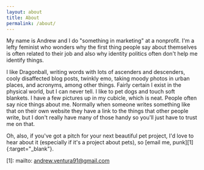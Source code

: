 ```yaml
---
layout: about
title: About
permalink: /about/
---
```


My name is Andrew and I do "something in marketing" at a nonprofit. I'm a lefty feminist who wonders why the first thing people say about themselves is often related to their job and also why identity politics often don't help me identify things.

I like Dragonball, writing words with lots of ascenders and descenders, cooly disaffected blog posts, twinkly emo, taking moody photos in urban places, and acronyms, among other things. Fairly certain I exist in the physical world, but I can never tell. I like to pet dogs and touch soft blankets. I have a few pictures up in my cubicle, which is neat. People often say nice things about me. Normally when someone writes something like that on their own website they have a link to the things that other people write, but I don't really have many of those handy so you'll just have to trust me on that.

Oh, also, if you've got a pitch for your next beautiful pet project, I'd love to hear about it (especially if it's a project about pets), so [email me, punk][1]{:target="_blank"}.

[1]: mailto: andrew.ventura91@gmail.com
